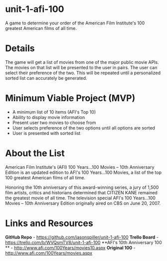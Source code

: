 # unit-1-afi-100
A game to determine your order of the American Film Institute's 100 greatest American films of all time.

Details
===
The game will get a list of movies from one of the major public movie APIs. The movies on that list will be presented to the user in pairs. The user can select their preference of the two. This will be repeated until a personalized sorted list can accurately be generated.

Minimum Viable Project (MVP)
===
- A minimum list of 10 items (AFI's Top 10)
- Ability to display movie information
- Present user two movies to choose from
- User selects preference of the two options until all options are sorted
- User is presented with sorted list

About the List
===
American Film Institute's (AFI) 100 Years...100 Movies – 10th Anniversary Edition is an updated edition to AFI's 100 Years...100 Movies, a list of the top 100 greatest American films of all time.

Honoring the 10th anniversary of this award-winning series, a jury of 1,500 film artists, critics and historians determined that CITIZEN KANE remained the greatest movie of all time. The television special AFI's 100 Years...100 Movies – 10th Anniversary Edition originally aired on CBS on June 20, 2007.

Links and Resources
===
**GitHub Repo** - https://github.com/jasonspiller/unit-1-afi-100
**Trello Board** - https://trello.com/b/WVQsmTV8/unit-1-afi-100
**AFI's 10th Anniversary 100 ** - http://www.afi.com/100Years/movies10.aspx
**Original 100** - http://www.afi.com/100Years/movies.aspx
